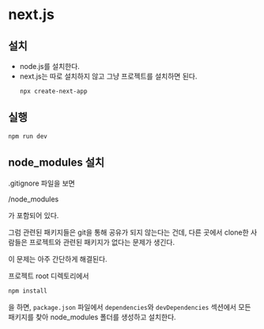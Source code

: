 # next.js

## 설치
- node.js를 설치한다.
- next.js는 따로 설치하지 않고 그냥 프로젝트를 설치하면 된다.
    ```
    npx create-next-app
    ```

## 실행
``` 
npm run dev
```

## node_modules 설치
.gitignore 파일을 보면 

/node_modules 

가 포함되어 있다.

그럼 관련된 패키지들은 git을 통해 공유가 되지 않는다는 건데, 다른 곳에서 clone한 사람들은 프로젝트와 관련된 패키지가 없다는 문제가 생긴다.

이 문제는 아주 간단하게 해결된다.

프로젝트 root 디렉토리에서 

```ps
npm install
```

을 하면, `package.json` 파일에서 `dependencies`와 `devDependencies` 섹션에서 모든 패키지를 찾아 node_modules 폴더를 생성하고 설치한다.